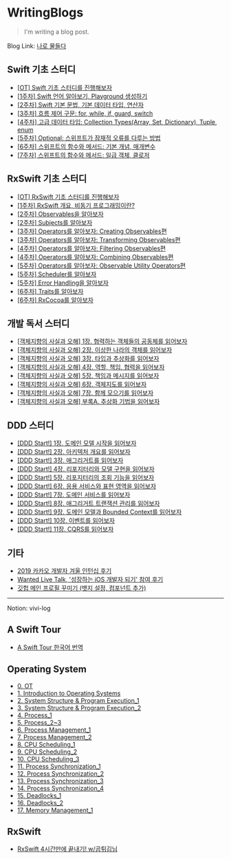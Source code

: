 # WritingBlogs


> I'm writing a blog post.



Blog Link: [나로 물들다](https://blog.naver.com/yb2316)



## Swift 기초 스터디

- [[OT] Swift 기초 스터디를 진행해보자](https://blog.naver.com/yb2316/222209920219)
- [[1주차] Swift 언어 알아보기, Playground 생성하기](https://blog.naver.com/yb2316/222209920286)
- [[2주차] Swift 기본 문법, 기본 데이터 타입, 연산자](https://blog.naver.com/yb2316/222209920378)
- [[3주차] 흐름 제어 구문: for, while, if, guard, switch](https://blog.naver.com/yb2316/222209920642)
- [[4주차] 고급 데이터 타입: Collection Types(Array, Set, Dictionary), Tuple, enum](https://blog.naver.com/yb2316/222209922070)
- [[5주차] Optional: 스위프트가 잠재적 오류를 다루는 방법](https://blog.naver.com/yb2316/222209922366)
- [[6주차] 스위프트의 함수와 메서드: 기본 개념, 매개변수](https://blog.naver.com/yb2316/222209922546)
- [[7주차] 스위프트의 함수와 메서드: 일급 객체, 클로저](https://blog.naver.com/yb2316/222209922778)



## RxSwift 기초 스터디

- [[OT] RxSwift 기초 스터디를 진행해보자](https://blog.naver.com/yb2316/222261349676)
- ﻿[[1주차] RxSwift 개요, 비동기 프로그래밍이란?](https://blog.naver.com/yb2316/222262453779)
- ﻿[[2주차] Observables을 알아보자](https://blog.naver.com/yb2316/222268793849)
- ﻿[[2주차] Subjects를 알아보자](https://blog.naver.com/yb2316/222268795058)
- ﻿[[3주차] Operators를 알아보자: Creating Observables편](https://blog.naver.com/yb2316/222277676285)
- ﻿[[3주차] Operators를 알아보자: Transforming Observables편](https://blog.naver.com/yb2316/222277681000)
- ﻿[[4주차] Operators를 알아보자: Filtering Observables편](https://blog.naver.com/yb2316/222284011277)
- ﻿[[4주차] Operators를 알아보자: Combining Observables편](https://blog.naver.com/yb2316/222284011714)
- ﻿[[5주차] Operators를 알아보자: Observable Utility Operators편](https://blog.naver.com/yb2316/222292950086)
- ﻿[[5주차] Scheduler를 알아보자](https://blog.naver.com/yb2316/222292951312)
- ﻿[[5주차] Error Handling을 알아보자](https://blog.naver.com/yb2316/222292954994)
- ﻿[[6주차] Traits를 알아보자](https://blog.naver.com/yb2316/222300925062)
- ﻿[[6주차] RxCocoa를 알아보자](https://blog.naver.com/yb2316/222301169274)



## 개발 독서 스터디

- [[객체지향의 사실과 오해] 1장. 협력하는 객체들의 공동체를 읽어보자](https://blog.naver.com/yb2316/222353018597)
- [[객체지향의 사실과 오해] 2장. 이상한 나라의 객체를 읽어보자](https://blog.naver.com/yb2316/222353019074)
- [[객체지향의 사실과 오해] 3장. 타입과 추상화를 읽어보자](https://blog.naver.com/yb2316/222353019417)
- [[객체지향의 사실과 오해] 4장. 역할, 책임, 협력을 읽어보자](https://blog.naver.com/yb2316/222361592433)
- [[객체지향의 사실과 오해] 5장. 책임과 메시지를 읽어보자](https://blog.naver.com/yb2316/222361593170)
- [[객체지향의 사실과 오해] 6장. 객체지도를 읽어보자](https://blog.naver.com/yb2316/222361594052)
- [[객체지향의 사실과 오해] 7장. 함께 모으기를 읽어보자](https://blog.naver.com/yb2316/222373704467)
- [[객체지향의 사실과 오해] 부록A. 추상화 기법을 읽어보자](https://blog.naver.com/yb2316/222373722210)



## DDD 스터디

- [[DDD Start!] 1장. 도메인 모델 시작을 읽어보자](https://blog.naver.com/yb2316/222353797089)
- [[DDD Start!] 2장. 아키텍처 개요를 읽어보자](https://blog.naver.com/yb2316/222353827299)
- [[DDD Start!] 3장. 애그리거트를 읽어보자](https://blog.naver.com/yb2316/222353860116)
- [[DDD Start!] 4장. 리포지터리와 모델 구현을 읽어보자](https://blog.naver.com/yb2316/222363167466)
- [[DDD Start!] 5장. 리포지터리의 조회 기능을 읽어보자](https://blog.naver.com/yb2316/222375995588)
- [[DDD Start!] 6장. 응용 서비스와 표현 영역을 읽어보자](https://blog.naver.com/yb2316/222387496736)
- [[DDD Start!] 7장. 도메인 서비스를 읽어보자](https://blog.naver.com/yb2316/222404604597)
- [[DDD Start!] 8장. 애그리거트 트랜잭션 관리를 읽어보자](https://blog.naver.com/yb2316/222414671099)
- [[DDD Start!] 9장. 도메인 모델과 Bounded Context를 읽어보자](https://blog.naver.com/yb2316/222420313509)
- [[DDD Start!] 10장. 이벤트를 읽어보자](https://blog.naver.com/yb2316/222436412355)
- [[DDD Start!] 11장. CQRS를 읽어보자](https://blog.naver.com/yb2316/222445351478)



## 기타

- [2019 카카오 개발자 겨울 인턴십 후기](https://blog.naver.com/yb2316/221833176498)
- [Wanted Live Talk, '성장하는 iOS 개발자 되기' 참여 후기](https://blog.naver.com/yb2316/222224980812)
- [깃헙 메인 프로필 꾸미기 (뱃지 설정, 컴포넌트 추가)](https://blog.naver.com/yb2316/222260350184)



---

Notion: vivi-log

## A Swift Tour

- [A Swift Tour 한국어 번역](https://vivi-log.notion.site/A-Swift-Tour-19e2f6664bff44d8b84e0653e0dc7726)



## Operating System

- [0. OT](https://vivi-log.notion.site/0-OT-3dade6ef4b2441cb83b86cd956b52791)
- [1. Introduction to Operating Systems](https://vivi-log.notion.site/1-Introduction-to-Operating-Systems-c426809dd17b44629f4de2293dc3dce4)
- [2. System Structure & Program Execution_1](https://vivi-log.notion.site/2-System-Structure-Program-Execution_1-3522d9e74a374e3f9d18695d1ba90c6c)
- [3. System Structure & Program Execution_2](https://vivi-log.notion.site/3-System-Structure-Program-Execution_2-0c2e05857d2944b0b18a14f4dc499bae)
- [4. Process_1](https://vivi-log.notion.site/4-Process_1-51ce90c6e1ac49c69a1422fa0a012be9)
- [5. Process_2~3](https://vivi-log.notion.site/5-Process_2-3-ad781a147e8648078b391daab22577b7)
- [6. Process Management_1](https://vivi-log.notion.site/6-Process-Management_1-bf99abc167114ed482b84a9d53a7f306)
- [7. Process Management_2](https://vivi-log.notion.site/7-Process-Management_2-72d271a949594a18a05ecd90a68ba9fa)
- [8. CPU Scheduling_1](https://vivi-log.notion.site/8-CPU-Scheduling_1-ab14878ec6004f59b6d547da88fd7cea)
- [9. CPU Scheduling_2](https://vivi-log.notion.site/9-CPU-Scheduling_2-31f1f00fe2864dfbba603f9db4fe2ad6)
- [10. CPU Scheduling_3](https://vivi-log.notion.site/10-CPU-Scheduling_3-30e3043c104541e08a58a4e2c175f49a)
- [11. Process Synchronization_1](https://vivi-log.notion.site/11-Process-Synchronization_1-b5dfd07d067d4d849216b65e712d2ea5)
- [12. Process Synchronization_2](https://vivi-log.notion.site/12-Process-Synchronization_2-8e26ed8597a94e03b2a7a81510a69ab4)
- [13. Process Synchronization_3](https://vivi-log.notion.site/13-Process-Synchronization_3-308b888aa2d8446689760ddd26566643)
- [14. Process Synchronization_4](https://vivi-log.notion.site/14-Process-Synchronization_4-f8c9306aadcb409696a296b58e1f688d)
- [15. Deadlocks_1](https://vivi-log.notion.site/15-Deadlocks_1-d60685665b884ae499178d3e70a8df52)
- [16. Deadlocks_2](https://vivi-log.notion.site/16-Deadlocks_2-17355ce724ad46bdbf5bbed238305bf3)
- [17. Memory Management_1](https://vivi-log.notion.site/17-Memory-Management_1-cda6ec14da2a4a4baeebfb2ecfde4692)



## RxSwift

- [RxSwift 4시간만에 끝내기! w/곰튀김님](https://vivi-log.notion.site/RxSwift-4-f30431b2a87849aeb7a80b82ef824e56)

